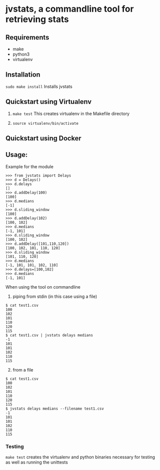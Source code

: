 # jvstats, a commandline tool for retrieving stats

## Requirements
* make
* python3
* virtualenv

## Installation

`sudo make install`
Installs jvstats

## Quickstart using Virtualenv

1. `make test`
This creates virtualenv in the Makefile directory

2. `source virtualenv/bin/activate`

## Quickstart using Docker

## Usage: 

Example for the module
```
>>> from jvstats import Delays
>>> d = Delays()
>>> d.delays
[]
>>> d.addDelay(100)
[100]
>>> d.medians
[-1]
>>> d.sliding_window
[100]
>>> d.addDelay(102)
[100, 102]
>>> d.medians
[-1, 101]
>>> d.sliding_window
[100, 102]
>>> d.addDelay([101,110,120])
[100, 102, 101, 110, 120]
>>> d.sliding_window
[101, 110, 120]
>>> d.medians
[-1, 101, 101, 102, 110]
>>> d.delays=[100,102]
>>> d.medians
[-1, 101]
```

When using the tool on commandline

1. piping from stdin (in this case using a file)
```
$ cat test1.csv 
100
102
101
110
120
115
$ cat test1.csv | jvstats delays medians
-1
101
101
102
110
115

```

2. from a file

```
$ cat test1.csv
100
102
101
110
120
115
$ jvstats delays medians --filename test1.csv 
-1
101
101
102
110
115
```

### Testing

`make test`
creates the virtualenv and python binaries necessary for testing as well as running the unittests

